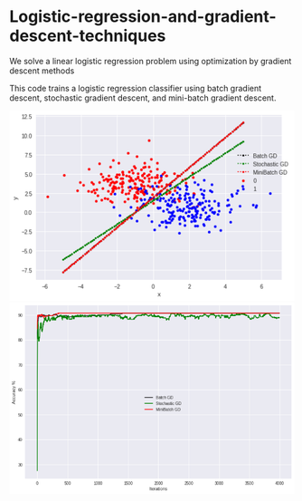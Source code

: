 # Logistic-regression-and-gradient-descent-techniques
We solve a linear logistic regression problem using optimization by gradient descent methods

This code trains a logistic regression classifier using batch gradient descent, stochastic gradient descent, and mini-batch gradient descent. 

![alt text](https://github.com/Altabeh/Logistic-regression-and-gradient-descent-techniques/blob/master/decision_boundaries.png
)
![alt text](https://github.com/Altabeh/Logistic-regression-and-gradient-descent-techniques/blob/master/gd_batch_sgd.png)
